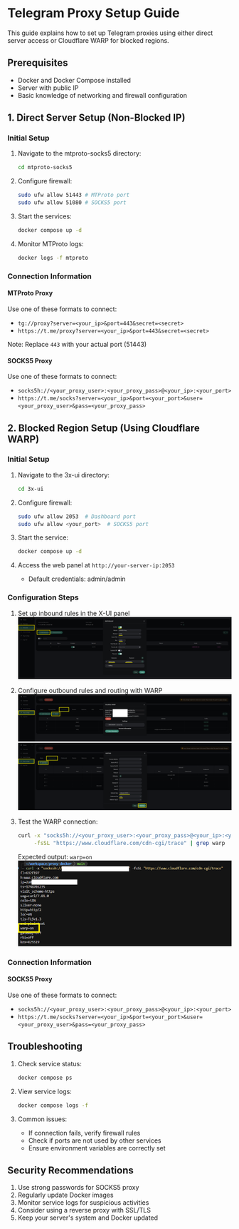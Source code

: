 # Telegram Proxy Setup Guide

This guide explains how to set up Telegram proxies using either direct server access or Cloudflare WARP for blocked regions.

## Prerequisites

- Docker and Docker Compose installed
- Server with public IP
- Basic knowledge of networking and firewall configuration

## 1. Direct Server Setup (Non-Blocked IP)

### Initial Setup

1. Navigate to the mtproto-socks5 directory:

   ```bash
   cd mtproto-socks5
   ```

2. Configure firewall:

   ```bash
   sudo ufw allow 51443 # MTProto port
   sudo ufw allow 51080 # SOCKS5 port
   ```

3. Start the services:

   ```bash
   docker compose up -d
   ```

4. Monitor MTProto logs:
   ```bash
   docker logs -f mtproto
   ```

### Connection Information

#### MTProto Proxy

Use one of these formats to connect:

- `tg://proxy?server=<your_ip>&port=443&secret=<secret>`
- `https://t.me/proxy?server=<your_ip>&port=443&secret=<secret>`

Note: Replace `443` with your actual port (51443)

#### SOCKS5 Proxy

Use one of these formats to connect:

- `socks5h://<your_proxy_user>:<your_proxy_pass>@<your_ip>:<your_port>`
- `https://t.me/socks?server=<your_ip>&port=<your_port>&user=<your_proxy_user>&pass=<your_proxy_pass>`

## 2. Blocked Region Setup (Using Cloudflare WARP)

### Initial Setup

1. Navigate to the 3x-ui directory:

   ```bash
   cd 3x-ui
   ```

2. Configure firewall:

   ```bash
   sudo ufw allow 2053  # Dashboard port
   sudo ufw allow <your_port>  # SOCKS5 port
   ```

3. Start the service:

   ```bash
   docker compose up -d
   ```

4. Access the web panel at `http://your-server-ip:2053`
   - Default credentials: admin/admin

### Configuration Steps

1. Set up inbound rules in the X-UI panel
   ![Inbound Configuration](_docs/inbound.png)

2. Configure outbound rules and routing with WARP
   ![WARP Configuration](_docs/warp.png)
   ![Routing Configuration](_docs/routing.png)

3. Test the WARP connection:
   ```bash
   curl -x "socks5h://<your_proxy_user>:<your_proxy_pass>@<your_ip>:<your_port>" \
        -fsSL "https://www.cloudflare.com/cdn-cgi/trace" | grep warp
   ```
   Expected output: `warp=on`
   ![Trace](_docs/trace.png)

### Connection Information

#### SOCKS5 Proxy

Use one of these formats to connect:

- `socks5h://<your_proxy_user>:<your_proxy_pass>@<your_ip>:<your_port>`
- `https://t.me/socks?server=<your_ip>&port=<your_port>&user=<your_proxy_user>&pass=<your_proxy_pass>`

## Troubleshooting

1. Check service status:

   ```bash
   docker compose ps
   ```

2. View service logs:

   ```bash
   docker compose logs -f
   ```

3. Common issues:
   - If connection fails, verify firewall rules
   - Check if ports are not used by other services
   - Ensure environment variables are correctly set

## Security Recommendations

1. Use strong passwords for SOCKS5 proxy
2. Regularly update Docker images
3. Monitor service logs for suspicious activities
4. Consider using a reverse proxy with SSL/TLS
5. Keep your server's system and Docker updated
